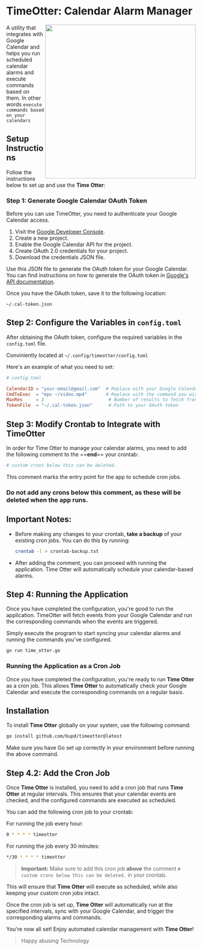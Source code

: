 # TimeOtter: Calendar Alarm Manager

<img align="right" src="https://github.com/user-attachments/assets/073bf189-3c47-4ec3-bc60-97ed9d288b2a" width="400" height="410">

A utility that integrates with Google Calendar and helps you run scheduled calendar alarms and execute commands based on them.
In other words `execute commands based on your calendars`

<!-- <img align="right" src="https://github.com/user-attachments/assets/a7a13a30-be33-445f-b624-7fc93f4a3d00" width="400" height="410"> -->

## Setup Instructions

Follow the instructions below to set up and use the **Time Otter**:

### Step 1: Generate Google Calendar OAuth Token

Before you can use TimeOtter, you need to authenticate your Google Calendar access.

1. Visit the [Google Developer Console](https://console.developers.google.com/).
2. Create a new project.
3. Enable the Google Calendar API for the project.
4. Create OAuth 2.0 credentials for your project.
5. Download the credentials JSON file.

Use this JSON file to generate the OAuth token for your Google Calendar. You can find instructions on how to generate the OAuth token in [Google's API documentation](https://developers.google.com/calendar/auth).

Once you have the OAuth token, save it to the following location:

```
~/.cal-token.json
```

## Step 2: Configure the Variables in `config.toml`

After obtaining the OAuth token, configure the required variables in the `config.toml` file.

Conviniently located at `~/.config/timeotter/config.toml`

Here's an example of what you need to set:

```toml
# config.toml

CalendarID = "your-email@gmail.com"  # Replace with your Google Calendar email address or primary for default calendar
CmdToExec  = "mpv ~/video.mp4"       # Replace with the command you wish to execute when the alarm triggers
MaxRes     = 2                        # Number of results to fetch from Google Calendar API (adjust as necessary) advised to set below 10 for safety
TokenFile  = "~/.cal-token.json"      # Path to your OAuth token
```

## Step 3: Modify Crontab to Integrate with TimeOtter

In order for Time Otter to manage your calendar alarms, you need to add the following comment to the ==**end**== your crontab:

```sh
# custom crons below this can be deleted.
```

This comment marks the entry point for the app to schedule cron jobs.
### **Do not add any crons below this comment**, as these will be deleted when the app runs.

## Important Notes:

- Before making any changes to your crontab, **take a backup** of your existing cron jobs. You can do this by running:

    ```bash
    crontab -l > crontab-backup.txt
    ```

- After adding the comment, you can proceed with running the application. Time Otter will automatically schedule your calendar-based alarms.

## Step 4: Running the Application

Once you have completed the configuration, you're good to run the application. TimeOtter will fetch events from your Google Calendar and run the corresponding commands when the events are triggered.

Simply execute the program to start syncing your calendar alarms and running the commands you've configured.

```bash
go run time_otter.go
```

### Running the Application as a Cron Job

Once you have completed the configuration, you're ready to run **Time Otter** as a cron job. This allows **Time Otter** to automatically check your Google Calendar and execute the corresponding commands on a regular basis.

## Installation

To install **Time Otter** globally on your system, use the following command:

```bash
go install github.com/bupd/timeotter@latest
```

Make sure you have Go set up correctly in your environment before running the above command.

## Step 4.2: Add the Cron Job

Once **Time Otter** is installed, you need to add a cron job that runs **Time Otter** at regular intervals. This ensures that your calendar events are checked, and the configured commands are executed as scheduled.

You can add the following cron job to your crontab:

For running the job every hour:
```sh
0 * * * * timeotter
```

For running the job every 30 minutes:
```sh
*/30 * * * * timeotter
```

> **Important:** Make sure to add this cron job **above** the comment `# custom crons below this can be deleted.` in your crontab.

This will ensure that **Time Otter** will execute as scheduled, while also keeping your custom cron jobs intact.

Once the cron job is set up, **Time Otter** will automatically run at the specified intervals, sync with your Google Calendar, and trigger the corresponding alarms and commands.

You're now all set! Enjoy automated calendar management with **Time Otter**!

> Happy abusing Technology
